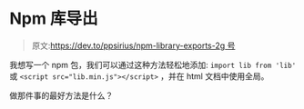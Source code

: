 # Npm 库导出

> 原文:[https://dev.to/ppsirius/npm-library-exports-2g 号](https://dev.to/ppsirius/npm-library-exports----2gno)

我想写一个 npm 包，我们可以通过这种方法轻松地添加:
`import lib from 'lib'` 或
`<script src="lib.min.js"></script>` 
，并在 html 文档中使用全局。

做那件事的最好方法是什么？